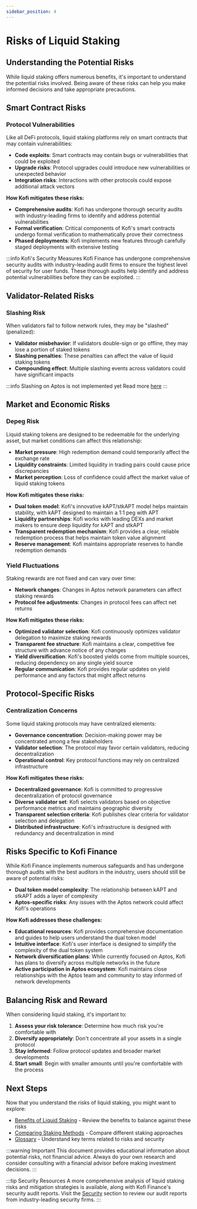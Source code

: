 ```yaml
---
sidebar_position: 4
---
```


# Risks of Liquid Staking

## Understanding the Potential Risks

While liquid staking offers numerous benefits, it's important to understand the potential risks involved. Being aware of these risks can help you make informed decisions and take appropriate precautions.

## Smart Contract Risks

### Protocol Vulnerabilities

Like all DeFi protocols, liquid staking platforms rely on smart contracts that may contain vulnerabilities:

- **Code exploits**: Smart contracts may contain bugs or vulnerabilities that could be exploited
- **Upgrade risks**: Protocol upgrades could introduce new vulnerabilities or unexpected behavior
- **Integration risks**: Interactions with other protocols could expose additional attack vectors

**How Kofi mitigates these risks:**

- **Comprehensive audits**: Kofi has undergone thorough security audits with industry-leading firms to identify and address potential vulnerabilities
- **Formal verification**: Critical components of Kofi's smart contracts undergo formal verification to mathematically prove their correctness
- **Phased deployments**: Kofi implements new features through carefully staged deployments with extensive testing

:::info Kofi's Security Measures
Kofi Finance has undergone comprehensive security audits with industry-leading audit firms to ensure the highest level of security for user funds. These thorough audits help identify and address potential vulnerabilities before they can be exploited.
:::

## Validator-Related Risks

### Slashing Risk

When validators fail to follow network rules, they may be "slashed" (penalized):

- **Validator misbehavior**: If validators double-sign or go offline, they may lose a portion of staked tokens
- **Slashing penalties**: These penalties can affect the value of liquid staking tokens
- **Compounding effect**: Multiple slashing events across validators could have significant impacts

:::info Slashing on Aptos is not implemented yet
Read more [here](https://aptos.dev/en/network/blockchain/staking)
:::

## Market and Economic Risks

### Depeg Risk

Liquid staking tokens are designed to be redeemable for the underlying asset, but market conditions can affect this relationship:

- **Market pressure**: High redemption demand could temporarily affect the exchange rate
- **Liquidity constraints**: Limited liquidity in trading pairs could cause price discrepancies
- **Market perception**: Loss of confidence could affect the market value of liquid staking tokens

**How Kofi mitigates these risks:**

- **Dual token model**: Kofi's innovative kAPT/stkAPT model helps maintain stability, with kAPT designed to maintain a 1:1 peg with APT
- **Liquidity partnerships**: Kofi works with leading DEXs and market makers to ensure deep liquidity for kAPT and stkAPT
- **Transparent redemption mechanism**: Kofi provides a clear, reliable redemption process that helps maintain token value alignment
- **Reserve management**: Kofi maintains appropriate reserves to handle redemption demands

### Yield Fluctuations

Staking rewards are not fixed and can vary over time:

- **Network changes**: Changes in Aptos network parameters can affect staking rewards
- **Protocol fee adjustments**: Changes in protocol fees can affect net returns

**How Kofi mitigates these risks:**

- **Optimized validator selection**: Kofi continuously optimizes validator delegation to maximize staking rewards
- **Transparent fee structure**: Kofi maintains a clear, competitive fee structure with advance notice of any changes
- **Yield diversification**: Kofi's boosted yields come from multiple sources, reducing dependency on any single yield source
- **Regular communication**: Kofi provides regular updates on yield performance and any factors that might affect returns

## Protocol-Specific Risks

### Centralization Concerns

Some liquid staking protocols may have centralized elements:

- **Governance concentration**: Decision-making power may be concentrated among a few stakeholders
- **Validator selection**: The protocol may favor certain validators, reducing decentralization
- **Operational control**: Key protocol functions may rely on centralized infrastructure

**How Kofi mitigates these risks:**

- **Decentralized governance**: Kofi is committed to progressive decentralization of protocol governance
- **Diverse validator set**: Kofi selects validators based on objective performance metrics and maintains geographic diversity
- **Transparent selection criteria**: Kofi publishes clear criteria for validator selection and delegation
- **Distributed infrastructure**: Kofi's infrastructure is designed with redundancy and decentralization in mind

## Risks Specific to Kofi Finance

While Kofi Finance implements numerous safeguards and has undergone thorough audits with the best auditors in the industry, users should still be aware of potential risks:

- **Dual token model complexity**: The relationship between kAPT and stkAPT adds a layer of complexity
- **Aptos-specific risks**: Any issues with the Aptos network could affect Kofi's operations

**How Kofi addresses these challenges:**

- **Educational resources**: Kofi provides comprehensive documentation and guides to help users understand the dual token model
- **Intuitive interface**: Kofi's user interface is designed to simplify the complexity of the dual token system
- **Network diversification plans**: While currently focused on Aptos, Kofi has plans to diversify across multiple networks in the future
- **Active participation in Aptos ecosystem**: Kofi maintains close relationships with the Aptos team and community to stay informed of network developments

## Balancing Risk and Reward

When considering liquid staking, it's important to:

1. **Assess your risk tolerance**: Determine how much risk you're comfortable with
2. **Diversify appropriately**: Don't concentrate all your assets in a single protocol
3. **Stay informed**: Follow protocol updates and broader market developments
4. **Start small**: Begin with smaller amounts until you're comfortable with the process

## Next Steps

Now that you understand the risks of liquid staking, you might want to explore:

- [Benefits of Liquid Staking](/learn/benefits-of-liquid-staking) - Review the benefits to balance against these risks
- [Comparing Staking Methods](/learn/liquid-staking-vs-traditional) - Compare different staking approaches
- [Glossary](/learn/glossary) - Understand key terms related to risks and security

:::warning Important
This document provides educational information about potential risks, not financial advice. Always do your own research and consider consulting with a financial advisor before making investment decisions.
:::

:::tip Security Resources
A more comprehensive analysis of liquid staking risks and mitigation strategies is available, along with Kofi Finance's security audit reports. Visit the [Security](/security) section to review our audit reports from industry-leading security firms.
:::

